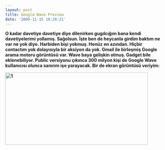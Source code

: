 ```yaml
---
layout: post
title: Google Wave Preview
date: '2009-11-15 10:28:21'
---
```


<strong>O kadar davetiye davetiye diye dilenirken gugılcığım bana kendi davetiyelerimi yollamış. Sağolsun. İşte ben de heycanla girdim baktım ne var ne yok diye. Harbiden bişi yokmuş. Henüz en azından. Hiçbir contactım yok dolayısıyla bir aksiyon da yok. Gmail ile birleşmiş Google arama motoru görüntüsü var. Wave baya gelişkin olmuş. Gadget bile eklenebiliyor. Public versiyonu çıkınca 300 milyon kişi de Google Wave kullanıcısı olunca sanırım işe yarayacak. Bir de ekran görüntüsü veriyim:</strong>

<strong><img class="aligncenter size-full wp-image-766" title="1" src="http://devdala.files.wordpress.com/2009/11/1.png" alt="1" width="455" height="230" />
</strong>
